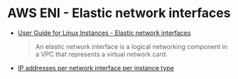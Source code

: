 # AWS ENI - Elastic network interfaces

* [User Guide for Linux Instances - Elastic network interfaces](https://docs.aws.amazon.com/AWSEC2/latest/UserGuide/using-eni.html)
    > An elastic network interface is a logical networking component in a VPC that represents a virtual network card.

* [IP addresses per network interface per instance type](https://docs.aws.amazon.com/AWSEC2/latest/UserGuide/using-eni.html?shortFooter=true#AvailableIpPerENI)